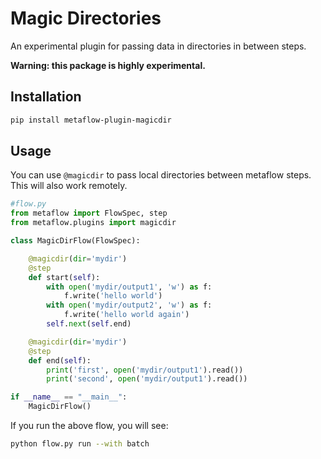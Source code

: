 # Magic Directories

An experimental plugin for passing data in directories in between steps.

**Warning: this package is highly experimental.**

## Installation

```bash
pip install metaflow-plugin-magicdir
```

## Usage

You can use `@magicdir` to pass local directories between metaflow steps.  This will also work remotely.

```py
#flow.py
from metaflow import FlowSpec, step
from metaflow.plugins import magicdir

class MagicDirFlow(FlowSpec):

    @magicdir(dir='mydir')
    @step
    def start(self):
        with open('mydir/output1', 'w') as f:
            f.write('hello world')
        with open('mydir/output2', 'w') as f:
            f.write('hello world again')
        self.next(self.end)

    @magicdir(dir='mydir')
    @step
    def end(self):
        print('first', open('mydir/output1').read())
        print('second', open('mydir/output1').read())

if __name__ == "__main__":
    MagicDirFlow()
```

If you run the above flow, you will see:

```bash
python flow.py run --with batch
```
